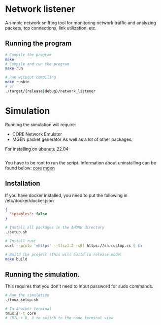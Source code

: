 # Network listener
A simple network sniffing tool for monitoring network traffic and analyzing packets, tcp connections, link utilization, etc.

## Running the program
```bash
# Compile the program
make
# Compile and run the program
make run

# Run without compiling
make runbin
# or
./target/{release|debug}/network_listener
```

# Simulation
Running the simulation will require:
- CORE Network Emulator
- MGEN packet generator
As well as a lot of other packages.

For installing on ubunutu 22.04:
```bash

```
You have to be root to run the script.
Information about uninstalling can be found below:
[core](https://coreemu.github.io/core/)
[mgen](https://github.com/USNavalResearchLaboratory/mgen)

## Installation
If you have docker installed, you need to put the following in /etc/docker/docker.json
```json
{
  "iptables": false
}
```

```bash
# Install all packages in the $HOME directory
./setup.sh

# Install rust
curl --proto '=https' --tlsv1.2 -sSf https://sh.rustup.rs | sh

# Build the project (This will build in release mode)
make build
```

## Running the simulation.
This requires that you don't need to input password for sudo commands.
```bash
# Run the simulation
./tmux_setup.sh

# In another terminal
tmux a -t core
# CRTL + B, 3 to switch to the node terminal view
```